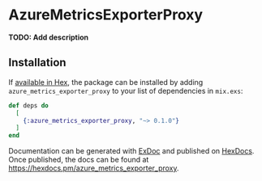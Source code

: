# AzureMetricsExporterProxy

**TODO: Add description**

## Installation

If [available in Hex](https://hex.pm/docs/publish), the package can be installed
by adding `azure_metrics_exporter_proxy` to your list of dependencies in `mix.exs`:

```elixir
def deps do
  [
    {:azure_metrics_exporter_proxy, "~> 0.1.0"}
  ]
end
```

Documentation can be generated with [ExDoc](https://github.com/elixir-lang/ex_doc)
and published on [HexDocs](https://hexdocs.pm). Once published, the docs can
be found at <https://hexdocs.pm/azure_metrics_exporter_proxy>.


